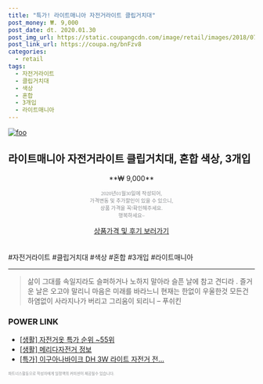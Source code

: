 ```yaml
--- 
title: "특가! 라이트매니아 자전거라이트 클립거치대" 
post_money: ₩. 9,000 
post_date: dt. 2020.01.30 
post_img_url: https://static.coupangcdn.com/image/retail/images/2018/07/11/16/4/0ff45585-4ccc-4636-a76c-a9a14be6067e.jpg 
post_link_url: https://coupa.ng/bnFzv8 
categories: 
  - retail 
tags: 
  - 자전거라이트 
  - 클립거치대 
  - 색상 
  - 혼합 
  - 3개입 
  - 라이트매니아 
--- 
```

[![foo](https://static.coupangcdn.com/image/retail/images/2018/07/11/16/4/0ff45585-4ccc-4636-a76c-a9a14be6067e.jpg)](https://coupa.ng/bnFzv8) 

## 라이트매니아 자전거라이트 클립거치대, 혼합 색상, 3개입 
<p style="text-align: center;">**₩ 9,000**</p> 
<p style="text-align: center;"><span style="color: #898c8f; font-family: Georgia,Times,serif; font-size: 0.75em;">2020년01월30일에 작성되어, <br>가격변동 및 추가할인이 있을 수 있으니,<br> 상품 가격을 꼭!확인해주세요.<br>행복하세요~</span> 
</p>	 
<div markdown="0" style="text-align: center;"><a href="https://coupa.ng/bnFzv8" class="btn btn--success">상품가격 및 후기 보러가기</a></div> 
<br><br> 
  #자전거라이트 #클립거치대 #색상 #혼합 #3개입 #라이트매니아 
<hr> 

> 삶이 그대를 속일지라도 슬퍼하거나 노하지 말아라 슬픈 날에 참고 견디라 . 즐거운 날은 오고야 말리니 마음은 미래를 바라느니 현재는 한없이 우울한것 모든건 하염없이 사라지나가 버리고 그리움이 되리니 – 푸쉬킨 


### POWER LINK

* <a href="https://blog.naver.com/sakai111/221784659771" target="_blank"> [생활] 자전거옷 특가 순위 ~55위</a>
* <a href="https://blog.naver.com/santokki14/221771916990" target="_blank"> [생활] 메리다자전거 정보 </a>
* <a href="https://blog.naver.com/santokki14/221789584400" target="_blank">[특가] 이구아나바이크 DH 3W 라이트 자전거 전...</a>

<span style="color: #898c8f; font-family: Georgia,Times,serif; font-size: 0.55em;">파트너스활동으로 작성자에게 일정액의 커미션이 제공될수 있습니다.</span> 

